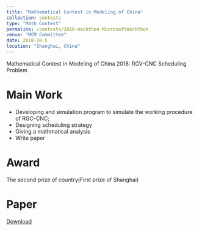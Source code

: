 ```yaml
---
title: "Mathematical Contest in Modeling of China"
collection: contests
type: "Math Contest"
permalink: /contests/2019-Hackthon-MicrosoftHackthon
venue: "MCM Committee"
date: 2018-10-5
location: "Shanghai, China"
---
```


Mathematical Contest in Modeling of China 2018: RGV-CNC Scheduling Problem

Main Work
======
* Developing and simulation program to simulate the working procedure of RGC-CNC;
* Designing scheduling strategy
* Giving a mathmatical analysis
* Write paper

Award
======
The second prize of country(First prize of Shanghai)

Paper
======
[Download](../files/MCMPaper.pdf)